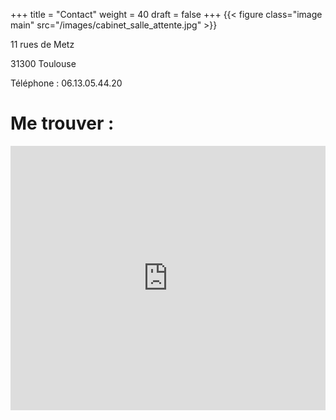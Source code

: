 +++
title = "Contact"
weight = 40
draft = false
+++
{{< figure class="image main" src="/images/cabinet_salle_attente.jpg" >}}

11 rues de Metz

31300 Toulouse

Téléphone : 06.13.05.44.20


<!-- <foru method="post" action="#">
 <div class="field half first">
		<label for="name">Nom</label>
		<input type="text" name="name" id="name" />
	</div>
	<div class="field half">
		<label for="email">E-mail</label>
		<input type="text" name="email" id="email" />
	</div>
	<div class="field">
		<label for="message">Message</label>
		<textarea name="message" id="message" rows="4"></textarea>
	</div>
	<ul class="actions">
		<li><input type="submit" value="Envoyer" class="special" /></li>
		<li><input type="reset" value="Reset" /></li>
	</ul>
</form>

</div>
-->
<style>
    .google-maps {
        position: relative;
        padding-bottom: 75%; // This is the aspect ratio
        height: 0;
        overflow: hidden;
    }
    .google-maps iframe {
        position: absolute;
        top: 0;
        left: 0;
        width: 100% !important;
        height: 100% !important;
    }
</style>

# Me trouver :

<div class="google-maps">
<iframe src="https://www.google.com/maps/embed?pb=!1m14!1m8!1m3!1d1444.657294068471!2d1.442557947249342!3d43.59999108123442!3m2!1i1024!2i768!4f13.1!3m3!1m2!1s0x0%3A0x7e3cf5bf181baf38!2sDocteur+Sanchez+Quero+Patrice!5e0!3m2!1sfr!2sfr!4v1543123263683" width="600" height="450" frameborder="0" style="border:0" allowfullscreen></iframe>

[//]:"{{< socialLinks >}}"
